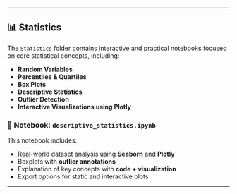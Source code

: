 
---

## 📊 Statistics

The `Statistics` folder contains interactive and practical notebooks focused on core statistical concepts, including:

- **Random Variables**
- **Percentiles & Quartiles**
- **Box Plots**
- **Descriptive Statistics**
- **Outlier Detection**
- **Interactive Visualizations using Plotly**

### 📘 Notebook: `descriptive_statistics.ipynb`

This notebook includes:
- Real-world dataset analysis using **Seaborn** and **Plotly**
- Boxplots with **outlier annotations**
- Explanation of key concepts with **code + visualization**
- Export options for static and interactive plots

---



